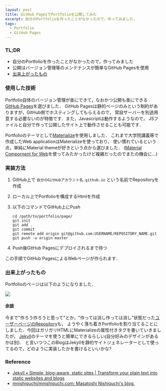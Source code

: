 ```yaml
---
layout: post
title: GitHub PagesでPortfolioを公開してみた
excerpt: 自分のPortfolioを作ったことがなかったので，作ってみました.
tags: 
  - Portfolio
  - GitHub Pages
---
```


### TL;DR

<ul class="browser-default">
  <li>自分のPortfolioを作ったことがなかったので，作ってみました</li>
  <li>公開はバージョン管理等のメンテナンスが簡単なGitHub Pagesを使用</li>
  <li><a href="https://danboruya.github.io">出来上がったもの</a></li>
</ul>

### 使用した技術

Portfolio自体のバージョン管理が楽にできて，なおかつ公開も楽にできる[GitHub Pages](https://pages.github.com/)を選びました．
GitHub Pagesは静的ページのみという制約がありますが，GitHub側でホスティングしてもらえるので，
常設サーバーを別途用意する必要ないのが特徴です．また，Javascriptは動作するようなので，
JSファイルと自分で作って公開したサイト上で動作させることも可能です． 

Portfolioのテーマとして[Materialize](https://materializecss.com/)を使用しました．
これまで大学院講義等で作成したWeb applicationはMaterializeを使っており，
使い慣れているという点，単純にMaterial themeが好きという点から選びました．
([Material Compornent for Web](https://material.io/develop/web/)を使ってみたかったけど複雑だったのでまたの機会に...)

### 実装方法

1. GitHub上で `自分のGitHubアカウント名.github.io` という名前でRepositoryを作成
2. ローカル上でPortfolioを構成するHtmlを作成
3. 以下のコマンドでGitHub上にPush

    ```shell
    cd /path/to/portfolio/page/
    git init
    git add .
    git commit
    git remote add origin git@github.com:USERNAME/REPOSITORY_NAME.git
    git push -u origin master
    ```

4. Push後GitHub Pagesにデプロイされるまで待つ

この手順でGitHub PagesによるWebページが作られます．

### 出来上がったもの

Portfolioのページは以下のようになりました．  
<div class="row">
  <div class="col s12">
    <div class="card">
      <div class="card-image">
        <img class="materialboxed" src="https://drive.google.com/uc?export=view&id=12mfvc6HeqJDS90_Te3d2kMboKJT8cS9_">
      </div>
    </div>
  </div>
</div>

#### 余談

今まで"作ろう作ろうと思って"とか，"作っては消し作っては消し"状態だった[ユーザーページのRepository](https://github.com/Danboruya/danboruya.github.io)も，
ようやく落ち着きPortfolioを割り当てることにしました．今回はガリガリHTMLにMaterializeの属性付きタグを書いていきましたが，
[Jekyll](https://jekyllrb.com/)のテーマを使うと簡単にできるらしい(自分好みのデザインがあるかは別)．
と言いつつこのBlogはJekyllを静的サイトジェネレーターとして使ってるので，どのように実装したかを書けるといいかな?

### Reference

<ul class="browser-default">
  <li><a href="https://jekyllrb.com/">Jekyll • Simple, blog-aware, static sites | Transform your plain text into static websites and blogs</a></li>
  <li><a href="https://github.com/mnishiguchi/mnishiguchi.com">mnishiguchi/mnishiguchi.com: Masatoshi Nishiguchi's blog.</a></li>
</ul>